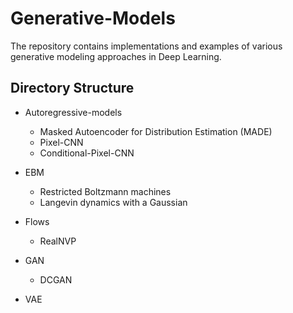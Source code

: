 # Generative-Models

The repository contains implementations and examples of various generative modeling approaches in Deep Learning.

## Directory Structure

* Autoregressive-models
  * Masked Autoencoder for Distribution Estimation (MADE)
  * Pixel-CNN
  * Conditional-Pixel-CNN
* EBM
  * Restricted Boltzmann machines
  * Langevin dynamics with a Gaussian
* Flows
  * RealNVP
* GAN
  * DCGAN
    
* VAE
